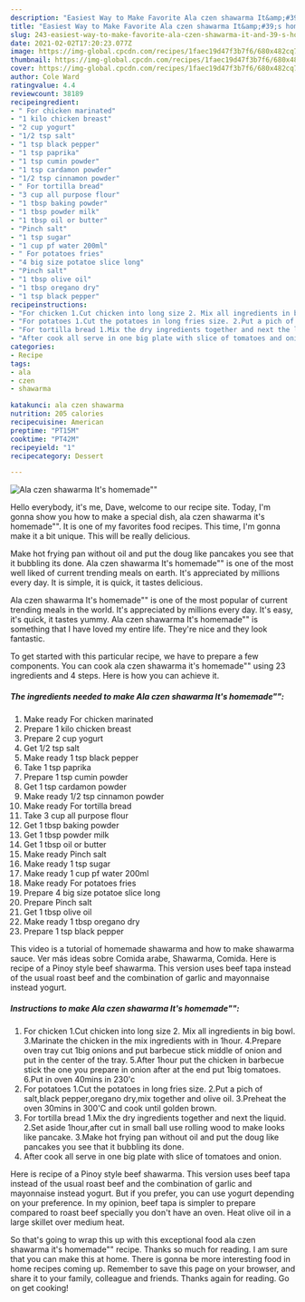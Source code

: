 ```yaml
---
description: "Easiest Way to Make Favorite Ala czen shawarma It&amp;#39;s homemade&amp;#34;&amp;#34;"
title: "Easiest Way to Make Favorite Ala czen shawarma It&amp;#39;s homemade&amp;#34;&amp;#34;"
slug: 243-easiest-way-to-make-favorite-ala-czen-shawarma-it-and-39-s-homemade-and-34-and-34
date: 2021-02-02T17:20:23.077Z
image: https://img-global.cpcdn.com/recipes/1faec19d47f3b7f6/680x482cq70/ala-czen-shawarma-its-homemade-recipe-main-photo.jpg
thumbnail: https://img-global.cpcdn.com/recipes/1faec19d47f3b7f6/680x482cq70/ala-czen-shawarma-its-homemade-recipe-main-photo.jpg
cover: https://img-global.cpcdn.com/recipes/1faec19d47f3b7f6/680x482cq70/ala-czen-shawarma-its-homemade-recipe-main-photo.jpg
author: Cole Ward
ratingvalue: 4.4
reviewcount: 38189
recipeingredient:
- " For chicken marinated"
- "1 kilo chicken breast"
- "2 cup yogurt"
- "1/2 tsp salt"
- "1 tsp black pepper"
- "1 tsp paprika"
- "1 tsp cumin powder"
- "1 tsp cardamon powder"
- "1/2 tsp cinnamon powder"
- " For tortilla bread"
- "3 cup all purpose flour"
- "1 tbsp baking powder"
- "1 tbsp powder milk"
- "1 tbsp oil or butter"
- "Pinch salt"
- "1 tsp sugar"
- "1 cup pf water 200ml"
- " For potatoes fries"
- "4 big size potatoe slice long"
- "Pinch salt"
- "1 tbsp olive oil"
- "1 tbsp oregano dry"
- "1 tsp black pepper"
recipeinstructions:
- "For chicken 1.Cut chicken into long size 2. Mix all ingredients in big bowl. 3.Marinate the chicken in the mix ingredients with in 1hour. 4.Prepare oven tray cut 1big onions and put barbecue stick middle of onion and put in the center of the tray. 5.After 1hour put the chicken in barbecue stick the one you prepare in onion after at the end put 1big tomatoes. 6.Put in oven 40mins in 230&#39;c"
- "For potatoes 1.Cut the potatoes in long fries size. 2.Put a pich of salt,black pepper,oregano dry,mix together and olive oil. 3.Preheat the oven 30mins in 300&#39;C and cook until golden brown."
- "For tortilla bread 1.Mix the dry ingredients together and next the liquid. 2.Set aside 1hour,after cut in small ball use rolling wood to make looks like pancake. 3.Make hot frying pan without oil and put the doug like pancakes you see that it bubbling its done."
- "After cook all serve in one big plate with slice of tomatoes and onion."
categories:
- Recipe
tags:
- ala
- czen
- shawarma

katakunci: ala czen shawarma 
nutrition: 205 calories
recipecuisine: American
preptime: "PT15M"
cooktime: "PT42M"
recipeyield: "1"
recipecategory: Dessert

---
```



![Ala czen shawarma It&#39;s homemade&#34;&#34;](https://img-global.cpcdn.com/recipes/1faec19d47f3b7f6/680x482cq70/ala-czen-shawarma-its-homemade-recipe-main-photo.jpg)

Hello everybody, it's me, Dave, welcome to our recipe site. Today, I'm gonna show you how to make a special dish, ala czen shawarma it&#39;s homemade&#34;&#34;. It is one of my favorites food recipes. This time, I'm gonna make it a bit unique. This will be really delicious.

Make hot frying pan without oil and put the doug like pancakes you see that it bubbling its done. Ala czen shawarma It&#39;s homemade&#34;&#34; is one of the most well liked of current trending meals on earth. It&#39;s appreciated by millions every day. It is simple, it is quick, it tastes delicious.

Ala czen shawarma It&#39;s homemade&#34;&#34; is one of the most popular of current trending meals in the world. It's appreciated by millions every day. It's easy, it's quick, it tastes yummy. Ala czen shawarma It&#39;s homemade&#34;&#34; is something that I have loved my entire life. They're nice and they look fantastic.


To get started with this particular recipe, we have to prepare a few components. You can cook ala czen shawarma it&#39;s homemade&#34;&#34; using 23 ingredients and 4 steps. Here is how you can achieve it.

<!--inarticleads1-->

##### The ingredients needed to make Ala czen shawarma It&#39;s homemade&#34;&#34;:

1. Make ready  For chicken marinated
1. Prepare 1 kilo chicken breast
1. Prepare 2 cup yogurt
1. Get 1/2 tsp salt
1. Make ready 1 tsp black pepper
1. Take 1 tsp paprika
1. Prepare 1 tsp cumin powder
1. Get 1 tsp cardamon powder
1. Make ready 1/2 tsp cinnamon powder
1. Make ready  For tortilla bread
1. Take 3 cup all purpose flour
1. Get 1 tbsp baking powder
1. Get 1 tbsp powder milk
1. Get 1 tbsp oil or butter
1. Make ready Pinch salt
1. Make ready 1 tsp sugar
1. Make ready 1 cup pf water 200ml
1. Make ready  For potatoes fries
1. Prepare 4 big size potatoe slice long
1. Prepare Pinch salt
1. Get 1 tbsp olive oil
1. Make ready 1 tbsp oregano dry
1. Prepare 1 tsp black pepper


This video is a tutorial of homemade shawarma and how to make shawarma sauce. Ver más ideas sobre Comida arabe, Shawarma, Comida. Here is recipe of a Pinoy style beef shawarma. This version uses beef tapa instead of the usual roast beef and the combination of garlic and mayonnaise instead yogurt. 

<!--inarticleads2-->

##### Instructions to make Ala czen shawarma It&#39;s homemade&#34;&#34;:

1. For chicken 1.Cut chicken into long size 2. Mix all ingredients in big bowl. 3.Marinate the chicken in the mix ingredients with in 1hour. 4.Prepare oven tray cut 1big onions and put barbecue stick middle of onion and put in the center of the tray. 5.After 1hour put the chicken in barbecue stick the one you prepare in onion after at the end put 1big tomatoes. 6.Put in oven 40mins in 230&#39;c
1. For potatoes 1.Cut the potatoes in long fries size. 2.Put a pich of salt,black pepper,oregano dry,mix together and olive oil. 3.Preheat the oven 30mins in 300&#39;C and cook until golden brown.
1. For tortilla bread 1.Mix the dry ingredients together and next the liquid. 2.Set aside 1hour,after cut in small ball use rolling wood to make looks like pancake. 3.Make hot frying pan without oil and put the doug like pancakes you see that it bubbling its done.
1. After cook all serve in one big plate with slice of tomatoes and onion.


Here is recipe of a Pinoy style beef shawarma. This version uses beef tapa instead of the usual roast beef and the combination of garlic and mayonnaise instead yogurt. But if you prefer, you can use yogurt depending on your preference. In my opinion, beef tapa is simpler to prepare compared to roast beef specially you don&#39;t have an oven. Heat olive oil in a large skillet over medium heat. 

So that's going to wrap this up with this exceptional food ala czen shawarma it&#39;s homemade&#34;&#34; recipe. Thanks so much for reading. I am sure that you can make this at home. There is gonna be more interesting food in home recipes coming up. Remember to save this page on your browser, and share it to your family, colleague and friends. Thanks again for reading. Go on get cooking!
